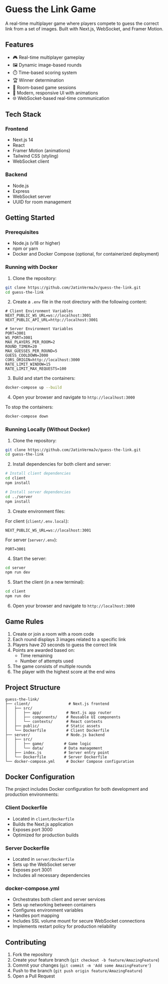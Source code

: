# Guess the Link Game

A real-time multiplayer game where players compete to guess the correct link from a set of images. Built with Next.js, WebSocket, and Framer Motion.

## Features

- 🎮 Real-time multiplayer gameplay
- 🖼️ Dynamic image-based rounds
- ⏱️ Time-based scoring system
- 🏆 Winner determination
- 🔄 Room-based game sessions
- 🎨 Modern, responsive UI with animations
- 🌐 WebSocket-based real-time communication

## Tech Stack

### Frontend
- Next.js 14
- React
- Framer Motion (animations)
- Tailwind CSS (styling)
- WebSocket client

### Backend
- Node.js
- Express
- WebSocket server
- UUID for room management

## Getting Started

### Prerequisites
- Node.js (v18 or higher)
- npm or yarn
- Docker and Docker Compose (optional, for containerized deployment)

### Running with Docker

1. Clone the repository:
```bash
git clone https://github.com/JatinVermaJv/guess-the-link.git
cd guess-the-link
```

2. Create a `.env` file in the root directory with the following content:
```env
# Client Environment Variables
NEXT_PUBLIC_WS_URL=ws://localhost:3001
NEXT_PUBLIC_API_URL=http://localhost:3001

# Server Environment Variables
PORT=3001
WS_PORT=3001
MAX_PLAYERS_PER_ROOM=2
ROUND_TIMER=20
MAX_GUESSES_PER_ROUND=5
GUESS_COOLDOWN=2000
CORS_ORIGIN=http://localhost:3000
RATE_LIMIT_WINDOW=15
RATE_LIMIT_MAX_REQUESTS=100
```

3. Build and start the containers:
```bash
docker-compose up --build
```

4. Open your browser and navigate to `http://localhost:3000`

To stop the containers:
```bash
docker-compose down
```

### Running Locally (Without Docker)

1. Clone the repository:
```bash
git clone https://github.com/JatinVermaJv/guess-the-link.git
cd guess-the-link
```

2. Install dependencies for both client and server:
```bash
# Install client dependencies
cd client
npm install

# Install server dependencies
cd ../server
npm install
```

3. Create environment files:

For client (`client/.env.local`):
```env
NEXT_PUBLIC_WS_URL=ws://localhost:3001
```

For server (`server/.env`):
```env
PORT=3001
```

4. Start the server:
```bash
cd server
npm run dev
```

5. Start the client (in a new terminal):
```bash
cd client
npm run dev
```

6. Open your browser and navigate to `http://localhost:3000`

## Game Rules

1. Create or join a room with a room code
2. Each round displays 3 images related to a specific link
3. Players have 20 seconds to guess the correct link
4. Points are awarded based on:
   - Time remaining
   - Number of attempts used
5. The game consists of multiple rounds
6. The player with the highest score at the end wins

## Project Structure

```
guess-the-link/
├── client/                 # Next.js frontend
│   ├── src/
│   │   ├── app/           # Next.js app router
│   │   ├── components/    # Reusable UI components
│   │   └── contexts/      # React contexts
│   ├── public/            # Static assets
│   └── Dockerfile         # Client Dockerfile
├── server/                # Node.js backend
│   ├── src/
│   │   ├── game/         # Game logic
│   │   └── data/         # Data management
│   ├── index.js          # Server entry point
│   └── Dockerfile        # Server Dockerfile
└── docker-compose.yml     # Docker Compose configuration
```

## Docker Configuration

The project includes Docker configuration for both development and production environments:

### Client Dockerfile
- Located in `client/Dockerfile`
- Builds the Next.js application
- Exposes port 3000
- Optimized for production builds

### Server Dockerfile
- Located in `server/Dockerfile`
- Sets up the WebSocket server
- Exposes port 3001
- Includes all necessary dependencies

### docker-compose.yml
- Orchestrates both client and server services
- Sets up networking between containers
- Configures environment variables
- Handles port mapping
- Includes SSL volume mount for secure WebSocket connections
- Implements restart policy for production reliability

## Contributing

1. Fork the repository
2. Create your feature branch (`git checkout -b feature/AmazingFeature`)
3. Commit your changes (`git commit -m 'Add some AmazingFeature'`)
4. Push to the branch (`git push origin feature/AmazingFeature`)
5. Open a Pull Request

